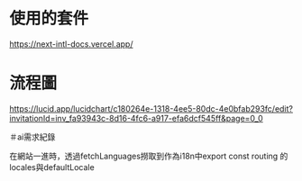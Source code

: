 


# 使用的套件

https://next-intl-docs.vercel.app/

# 流程圖

https://lucid.app/lucidchart/c180264e-1318-4ee5-80dc-4e0bfab293fc/edit?invitationId=inv_fa93943c-8d16-4fc6-a917-efa6dcf545ff&page=0_0

＃ai需求紀錄

在網站一進時，透過fetchLanguages撈取到作為i18n中export const routing 的locales與defaultLocale

